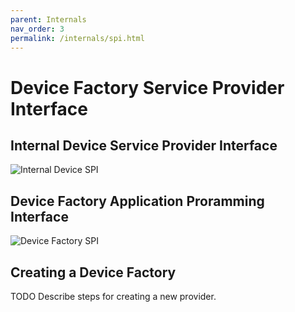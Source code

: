 ```yaml
---
parent: Internals
nav_order: 3
permalink: /internals/spi.html
---
```


# Device Factory Service Provider Interface

## Internal Device Service Provider Interface

![Internal Device SPI](/assets/images/InternalDeviceInterfaces.png "Internal Device SPI")

## Device Factory Application Proramming Interface

![Device Factory SPI](/assets/images/DeviceFactories.png "Device Factory SPI")

## Creating a Device Factory

TODO Describe steps for creating a new provider.
